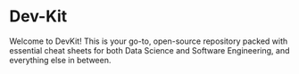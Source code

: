 # Dev-Kit
Welcome to DevKit! This is your go-to, open-source repository packed with essential cheat sheets for both Data Science and Software Engineering, and everything else in between.
